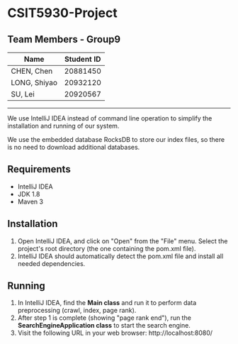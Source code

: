 # CSIT5930-Project
## Team Members - Group9

| Name          | Student ID |
|---------------|------------|
| CHEN, Chen    | 20881450  |
| LONG, Shiyao    | 20932120  |
| SU, Lei | 20920567     |

----

We use IntelliJ IDEA instead of command line operation to simplify the installation and running of our system.

We use the embedded database RocksDB to store our index files, so there is no need to download additional databases.

## Requirements
- IntelliJ IDEA
- JDK 1.8
- Maven 3

## Installation
1. Open IntelliJ IDEA, and click on "Open" from the "File" menu. Select the project's root directory (the one containing the pom.xml file).
2. IntelliJ IDEA should automatically detect the pom.xml file and install all needed dependencies.

## Running
1. In IntelliJ IDEA, find the **Main class** and run it to perform data preprocessing (crawl, index, page rank).
2. After step 1 is complete (showing "page rank end"), run the **SearchEngineApplication class** to start the search engine.
3. Visit the following URL in your web browser: http://localhost:8080/